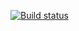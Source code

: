 [![Build status](https://ci.appveyor.com/api/projects/status/0ehl2fwgasl3ug34?svg=true)](https://ci.appveyor.com/project/ferfox88/ahj-1)

